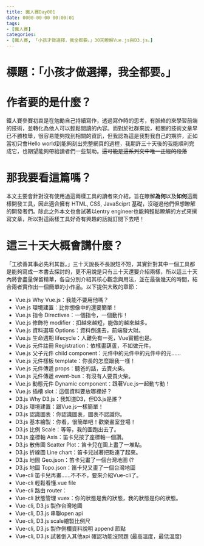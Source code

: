 ```yaml
---
title: 鐵人賽Day001
date: 0000-00-00 00:00:01
tags:
- [鐵人賽]
categories: 
- [鐵人賽, 「小孩才做選擇，我全都要。」30天瞭解Vue.js與D3.js。]
---
```

# 標題：「小孩才做選擇，我全都要。」

# 作者要的是什麼？
鐵人賽參賽初衷是在勉勵自己持續寫作，透過寫作時的思考，有脈絡的來學習前端的技術，並轉化為他人可以輕鬆閱讀的內容。而對於社群來說，相關的技術文章早已不勝枚舉，很容易能夠找到相關的資訊，但我認為這是我對我自己的期許，正如當初只會Hello world到能夠刻出完整網頁的過程，我期許三十天後的我能順利完成它，也期望能夠帶給讀者們一些幫助。~~這可能是這系列文中唯一正經的段落~~

# 那我要看這篇嗎？
本文主要會針對沒有使用過這兩樣工具的讀者來介紹，旨在瞭解**為何**以及**如何**這兩樣開發工具，因此適合擁有 HTML, CSS, JavaSciprt 基礎，沒碰過他們但想瞭解的開發者們。除此之外本文也會試著以entry engineer也能夠輕鬆瞭解的方式來撰寫文章，所以對這兩樣工具好奇有興趣的話就訂閱下去吧！

# 這三十天大概會講什麼？
「工欲善其事必先利其器。」三十天說長不長說短不短，其實針對其中一個工具都是能夠寫成一本書去探討的，更不用說是只有三十天還要介紹兩樣，所以這三十天內將會盡量保留精華，各自分別介紹其核心觀念與用法，並在最後幾天的時間，結合兩者實作出一個簡單的小作品。以下提供大致的章節：

- Vue.js Why Vue.js：我能不要用他嗎？
- Vue.js 環境建置：比你想像中的還要簡單！
- Vue.js 指令 Directives：一個指令，一個動作！
- Vue.js 修飾符 modifier：扣越來越短，能做的越來越多。
- Vue.js 資料選項 Options：資料倒進去，前端發大財。
- Vue.js 生命週期 lifecycle：人難免有一死，Vue實體也是。
- Vue.js 元件註冊 Registration：依樣畫葫蘆，不如做元件。
- Vue.js 父子元件 child component：元件中的元件中的元件中的元……
- Vue.js 元件樣板 template：你長的怎麼跟我一樣！
- Vue.js 元件傳遞 props：聽爸的話，去賣火柴。
- Vue.js 元件傳遞 event-bus：有沒有人要買火柴。
- Vue.js 動態元件 Dynamic component：跟著Vue.js一起動ㄘ動！
- Vue.js 插槽 slot：這個資料要放哪裡好？
- D3.js Why D3.js：我知道D3，但D3.js是誰？
- D3.js 環境建置：跟Vue.js一樣簡單！
- D3.js 認識圖表：你認識圖表，圖表不認識你。
- D3.js 基本繪製：你看，很簡單吧！歡樂畫室登場！
- D3.js 比例 Scale：等等，我的圖跑出去了。
- D3.js 座標軸 Axis：笛卡兒按了座標軸一個讚。
- D3.js 散佈圖 Scatter Plot：笛卡兒在圖上畫了一堆點。
- D3.js 折線圖 Line chart：笛卡兒試著把點連了起來。
- D3.js 地圖 Geo.json：笛卡兒畫了一個台灣地圖 (?
- D3.js 地圖 Topo.json：笛卡兒又畫了一個台灣地圖
- Vue-cli 笛卡兒再畫……不不不，要來介紹Vue-cli了。
- Vue-cli 輕鬆看懂.vue file
- Vue-cli 路由 router：
- Vue-cli 狀態管理 vuex：你的狀態是我的狀態，我的狀態是你的狀態。
- Vue-cli, D3.js 製作台灣地圖
- Vue-cli, D3.js 串聯open api
- Vue-cli, D3.js scale繪製比例尺
- Vue-cli, D3.js 製作側欄資料說明 append 節點
- Vue-cli, D3.js 試著倒入其他api 確認功能沒問題 (最高溫度，最低溫度)